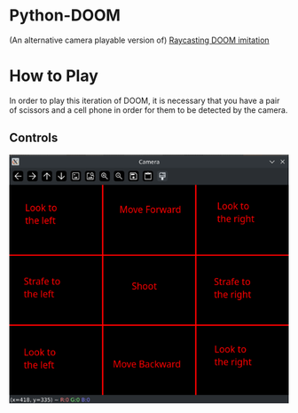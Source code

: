 # Python-DOOM
(An alternative camera playable version of) [Raycasting DOOM imitation](https://github.com/StanislavPetrovV/Python-DOOM)

# How to Play

In order to play this iteration of DOOM, it is necessary that you have a pair of scissors and a cell phone in order for them to be detected by the camera.

## Controls
![How the screen is distributed](img/DoomCam_Demo.png)
